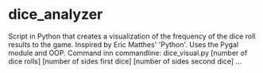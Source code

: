 # dice_analyzer
Script in Python that creates a visualization of the frequency of the dice roll results to the game.  Inspired by Eric Matthes' 'Python'.  Uses the Pygal module and OOP. Command inn commandline: dice_visual.py  [number of dice rolls] [number of sides first dice] [number of sides second dice] ...
